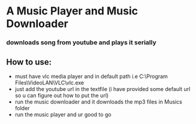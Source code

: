 # A Music Player and Music Downloader

### downloads song from youtube and plays it serially

##  How to use:
 - must have vlc media player and in default path i.e C:\Program Files\VideoLAN\VLC\vlc.exe
 - just add the youtube url in the textfile (i have provided some default url so u can figure out how to put the url)
 - run the music downloader and it downloads the mp3 files in Musics folder
 - run the music player and ur good to go
